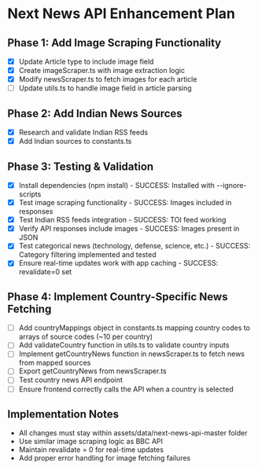 # Next News API Enhancement Plan

## Phase 1: Add Image Scraping Functionality
- [x] Update Article type to include image field
- [x] Create imageScraper.ts with image extraction logic
- [x] Modify newsScraper.ts to fetch images for each article
- [ ] Update utils.ts to handle image field in article parsing

## Phase 2: Add Indian News Sources
- [x] Research and validate Indian RSS feeds
- [x] Add Indian sources to constants.ts

## Phase 3: Testing & Validation
- [x] Install dependencies (npm install) - SUCCESS: Installed with --ignore-scripts
- [x] Test image scraping functionality - SUCCESS: Images included in responses
- [x] Test Indian RSS feeds integration - SUCCESS: TOI feed working
- [x] Verify API responses include images - SUCCESS: Images present in JSON
- [x] Test categorical news (technology, defense, science, etc.) - SUCCESS: Category filtering implemented and tested
- [x] Ensure real-time updates work with app caching - SUCCESS: revalidate=0 set

## Phase 4: Implement Country-Specific News Fetching
- [ ] Add countryMappings object in constants.ts mapping country codes to arrays of source codes (~10 per country)
- [ ] Add validateCountry function in utils.ts to validate country inputs
- [ ] Implement getCountryNews function in newsScraper.ts to fetch news from mapped sources
- [ ] Export getCountryNews from newsScraper.ts
- [ ] Test country news API endpoint
- [ ] Ensure frontend correctly calls the API when a country is selected

## Implementation Notes
- All changes must stay within assets/data/next-news-api-master folder
- Use similar image scraping logic as BBC API
- Maintain revalidate = 0 for real-time updates
- Add proper error handling for image fetching failures
